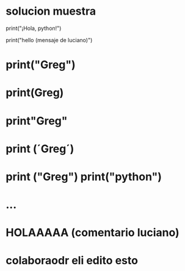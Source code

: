 # solucion muestra

print("¡Hola, python!")

print("hello (mensaje de luciano)")
# print("Greg")
# print(Greg)
# print"Greg"
# print (´Greg´)
# print ("Greg") print("python")
# ...</sampleoSolution>
# HOLAAAAA (comentario luciano)
# colaboraodr eli edito esto
